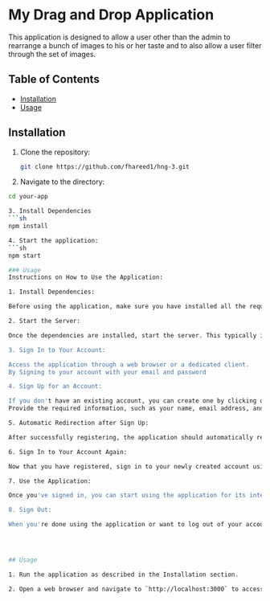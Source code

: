 # My Drag and Drop Application

This application is designed to allow a user other than the admin to rearrange a bunch of images to his or her taste and to also allow a user filter through the set of images.

## Table of Contents

- [Installation](#installation)
- [Usage](#usage)

## Installation

1. Clone the repository:
   ```sh
   git clone https://github.com/fhareed1/hng-3.git

2. Navigate to the directory:
  ```sh
  cd your-app

3. Install Dependencies
  ```sh
  npm install

4. Start the application:
  ```sh
  npm start

### Usage
Instructions on How to Use the Application:

1. Install Dependencies:

Before using the application, make sure you have installed all the required dependencies. These dependencies could be programming libraries, frameworks, or other software components. Typically, you would install these dependencies using a package manager like npm or pip, or by following specific installation instructions provided with the application.

2. Start the Server:

Once the dependencies are installed, start the server. This typically involves running a command that launches the application's backend server (e.g., "npm start" ).

3. Sign In to Your Account:

Access the application through a web browser or a dedicated client.
By Signing to your account with your email and password

4. Sign Up for an Account:

If you don't have an existing account, you can create one by clicking on a "Sign Up" button, which is  located near the "Sign In" option.
Provide the required information, such as your name, email address, and password, and follow the registration process.

5. Automatic Redirection after Sign Up:

After successfully registering, the application should automatically redirect you to the sign-in page. This is a common practice to streamline the user experience.

6. Sign In to Your Account Again:

Now that you have registered, sign in to your newly created account using your email and password.

7. Use the Application:

Once you've signed in, you can start using the application for its intended purpose. This could involve interacting with various features, performing tasks, or accessing content.
 
8. Sign Out:

When you're done using the application or want to log out of your account, look for a "Sign Out" option. Click on it to log out securely.




## Usage

1. Run the application as described in the Installation section.

2. Open a web browser and navigate to `http://localhost:3000` to access the application.
